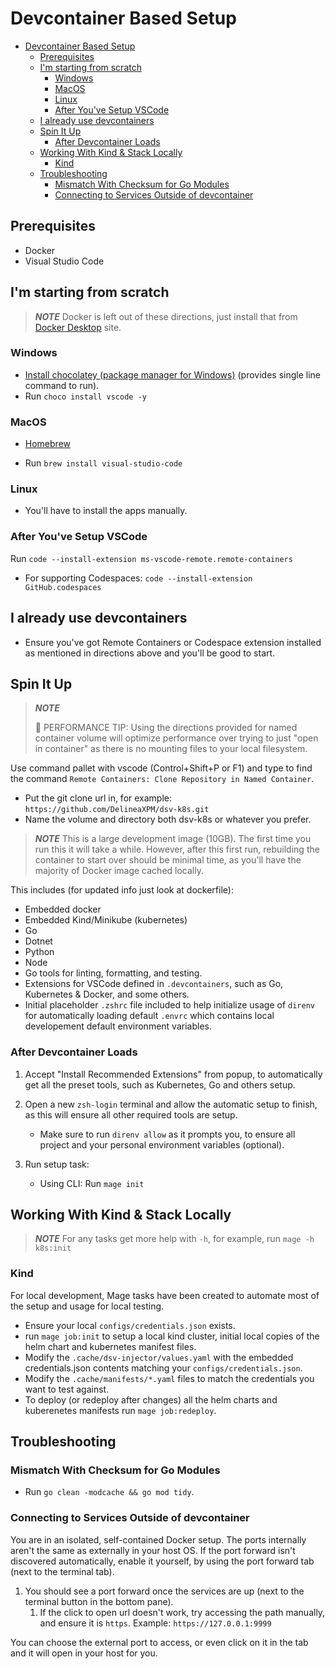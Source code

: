 # Devcontainer Based Setup

- [Devcontainer Based Setup](#devcontainer-based-setup)
  - [Prerequisites](#prerequisites)
  - [I'm starting from scratch](#im-starting-from-scratch)
    - [Windows](#windows)
    - [MacOS](#macos)
    - [Linux](#linux)
    - [After You've Setup VSCode](#after-youve-setup-vscode)
  - [I already use devcontainers](#i-already-use-devcontainers)
  - [Spin It Up](#spin-it-up)
    - [After Devcontainer Loads](#after-devcontainer-loads)
  - [Working With Kind & Stack Locally](#working-with-kind--stack-locally)
    - [Kind](#kind)
  - [Troubleshooting](#troubleshooting)
    - [Mismatch With Checksum for Go Modules](#mismatch-with-checksum-for-go-modules)
    - [Connecting to Services Outside of devcontainer](#connecting-to-services-outside-of-devcontainer)

## Prerequisites

- Docker
- Visual Studio Code

## I'm starting from scratch

> ***NOTE***
> Docker is left out of these directions, just install that from [Docker Desktop](https://www.docker.com/products/docker-desktop/) site.

### Windows

- [Install chocolatey (package manager for Windows)](https://chocolatey.org/install#individual) (provides single line command to run).
- Run `choco install vscode -y`


### MacOS

- [Homebrew](https://brew.sh/)

- Run `brew install visual-studio-code`

### Linux

- You'll have to install the apps manually.

### After You've Setup VSCode

Run `code --install-extension ms-vscode-remote.remote-containers`

- For supporting Codespaces: `code --install-extension GitHub.codespaces`

## I already use devcontainers

- Ensure you've got Remote Containers or Codespace extension installed as mentioned in directions above and you'll be good to start.

## Spin It Up

> ***NOTE***
>
> 🐎 PERFORMANCE TIP: Using the directions provided for named container volume will optimize performance over trying to just "open in container" as there is no mounting files to your local filesystem.

Use command pallet with vscode (Control+Shift+P or F1) and type to find the command `Remote Containers: Clone Repository in Named Container`.

- Put the git clone url in, for example: `https://github.com/DelineaXPM/dsv-k8s.git`
- Name the volume and directory both dsv-k8s or whatever you prefer.

> ***NOTE***
> This is a large development image (10GB). The first time you run this it will take a while. However, after this first run, rebuilding the container to start over should be minimal time, as you'll have the majority of Docker image cached locally.

This includes (for updated info just look at dockerfile):

- Embedded docker
- Embedded Kind/Minikube (kubernetes)
- Go
- Dotnet
- Python
- Node
- Go tools for linting, formatting, and testing.
- Extensions for VSCode defined in `.devcontainers`, such as Go, Kubernetes & Docker, and some others.
- Initial placeholder `.zshrc` file included to help initialize usage of `direnv` for automatically loading default `.envrc` which contains local developement default environment variables.

### After Devcontainer Loads

1. Accept "Install Recommended Extensions" from popup, to automatically get all the preset tools, such as Kubernetes, Go and others setup.

2. Open a new `zsh-login` terminal and allow the automatic setup to finish, as this will ensure all other required tools are setup.
    - Make sure to run `direnv allow` as it prompts you, to ensure all project and your personal environment variables (optional).
3. Run setup task:
    - Using CLI: Run `mage init`

## Working With Kind & Stack Locally

> ***NOTE***
> For any tasks get more help with `-h`, for example, run `mage -h k8s:init`

### Kind

For local development, Mage tasks have been created to automate most of the setup and usage for local testing.

- Ensure your local `configs/credentials.json` exists.
- run `mage job:init` to setup a local kind cluster, initial local copies of the helm chart and kubernetes manifest files.
- Modify the `.cache/dsv-injector/values.yaml` with the embedded credentials.json contents matching your `configs/credentials.json`.
- Modify the `.cache/manifests/*.yaml` files to match the credentials you want to test against.
- To deploy (or redeploy after changes) all the helm charts and kuberenetes manifests run `mage job:redeploy`.

## Troubleshooting

### Mismatch With Checksum for Go Modules

- Run `go clean -modcache && go mod tidy`.

### Connecting to Services Outside of devcontainer

You are in an isolated, self-contained Docker setup.
The ports internally aren't the same as externally in your host OS.
If the port forward isn't discovered automatically, enable it yourself, by using the port forward tab (next to the terminal tab).

1. You should see a port forward once the services are up (next to the terminal button in the bottom pane).
    1. If the click to open url doesn't work, try accessing the path manually, and ensure it is `https`.
    Example: `https://127.0.0.1:9999`

You can choose the external port to access, or even click on it in the tab and it will open in your host for you.


